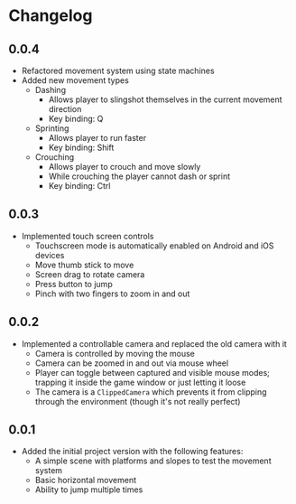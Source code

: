 # Changelog

## 0.0.4
- Refactored movement system using state machines
- Added new movement types
    - Dashing
        - Allows player to slingshot themselves in the current movement direction
        - Key binding: Q
    - Sprinting
        - Allows player to run faster
        - Key binding: Shift
    - Crouching
        - Allows player to crouch and move slowly
        - While crouching the player cannot dash or sprint
        - Key binding: Ctrl

## 0.0.3
- Implemented touch screen controls
    - Touchscreen mode is automatically enabled on Android and iOS devices
    - Move thumb stick to move
    - Screen drag to rotate camera
    - Press button to jump
    - Pinch with two fingers to zoom in and out

## 0.0.2
- Implemented a controllable camera and replaced the old camera with it
    - Camera is controlled by moving the mouse
    - Camera can be zoomed in and out via mouse wheel
    - Player can toggle between captured and visible mouse modes; trapping it inside the game window or just letting it loose
    - The camera is a `ClippedCamera` which prevents it from clipping through the environment (though it's not really perfect)

## 0.0.1
- Added the initial project version with the following features:
    - A simple scene with platforms and slopes to test the movement system
    - Basic horizontal movement
    - Ability to jump multiple times
